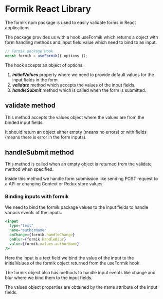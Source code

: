 # Formik React Library

The formik npm package is used to easily validate forms in React applications.

The package provides us with a hook useFormik which returns a object with form
handling methods and input field value which need to bind to an input.

```js
// Formik package Hook
const formik = useFormik({ options });
```

The hook accepts an object of options.

1. **_initialValues_** property where we need to provide default values for the
   input fields in the form.
2. **_validate_** method which accepts the values of the input fields.
3. **_handleSubmit_** method which is called when the form is submitted.

## validate method

This method accepts the values object where the values are from the binded input
fields.

It should return an object either empty (means no errors) or with fields (means
there is error in the form inputs).

## handleSubmit method

This method is called when an empty object is returned from the validate method
when specified.

Inside this method we handle form submission like sending POST request to a API
or changing Context or Redux store values.

### Binding inputs with formik

We need to bind the formik package values to the input fields to handle various
events of the inputs.

```jsx
<input
  type="text"
  name="authorName"
  onChange={formik.handleChange}
  onBlur={formik.handleBlur}
  value={formik.values.authorName}
/>
```

Here the input is a text field we bind the value of the input to the
initialValues of the formik object returned from the useFormik hook.

The formik object also has methods to handle input events like change and blur
where we bind them to the input fields.

The values object properties are obtained by the name attribute of the input
fields.
